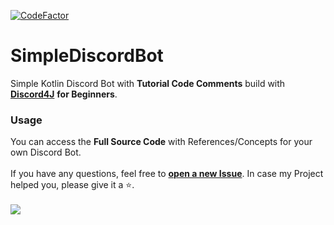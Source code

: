 [![CodeFactor](https://www.codefactor.io/repository/github/jakkoble/jkkbot/badge)](https://www.codefactor.io/repository/github/jakkoble/jkkbot)
# SimpleDiscordBot
Simple Kotlin Discord Bot with **Tutorial Code Comments** build with **[Discord4J](https://discord4j.com)** **for Beginners**. 
</br>
### Usage
You can access the **Full Source Code** with References/Concepts for your own Discord Bot.
</br>
</br>
If you have any questions, feel free to **[open a new Issue](https://github.com/Jakkoble/JKKBot/issues/new)**. In case my Project helped you, please give it a ⭐.
</br>
</br>
<img src="https://i.imgur.com/0IZZfwz.jpg">
